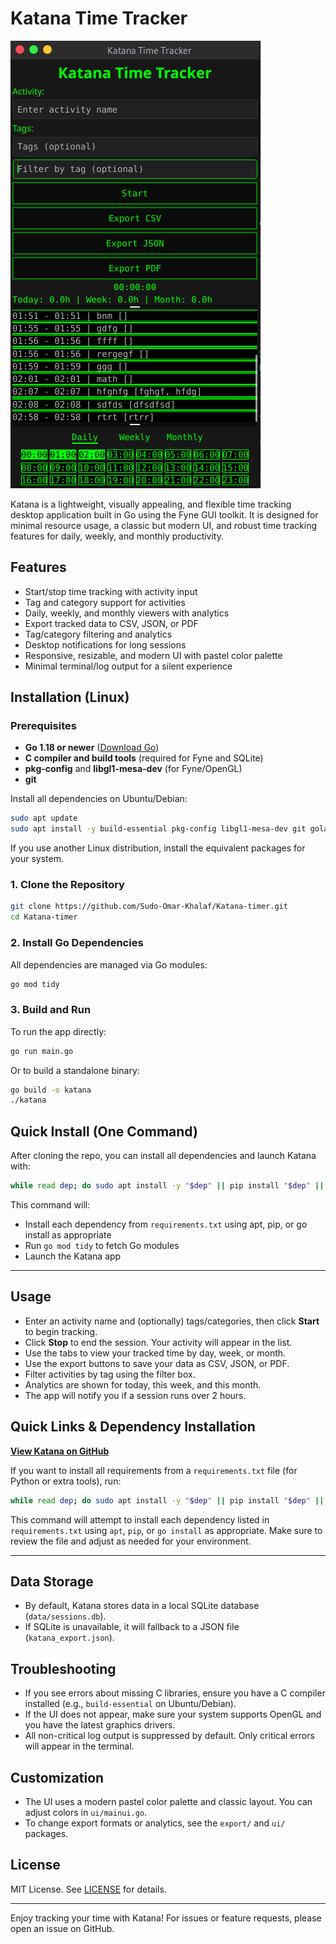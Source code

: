 # Katana Time Tracker

![Katana Time Tracker Screenshot](image.png)

Katana is a lightweight, visually appealing, and flexible time tracking desktop application built in Go using the Fyne GUI toolkit. It is designed for minimal resource usage, a classic but modern UI, and robust time tracking features for daily, weekly, and monthly productivity.

## Features
- Start/stop time tracking with activity input
- Tag and category support for activities
- Daily, weekly, and monthly viewers with analytics
- Export tracked data to CSV, JSON, or PDF
- Tag/category filtering and analytics
- Desktop notifications for long sessions
- Responsive, resizable, and modern UI with pastel color palette
- Minimal terminal/log output for a silent experience

## Installation (Linux)

### Prerequisites
- **Go 1.18 or newer** ([Download Go](https://golang.org/dl/))
- **C compiler and build tools** (required for Fyne and SQLite)
- **pkg-config** and **libgl1-mesa-dev** (for Fyne/OpenGL)
- **git**

Install all dependencies on Ubuntu/Debian:
```sh
sudo apt update
sudo apt install -y build-essential pkg-config libgl1-mesa-dev git golang
```

If you use another Linux distribution, install the equivalent packages for your system.

### 1. Clone the Repository
```sh
git clone https://github.com/Sudo-Omar-Khalaf/Katana-timer.git
cd Katana-timer
```

### 2. Install Go Dependencies
All dependencies are managed via Go modules:
```sh
go mod tidy
```

### 3. Build and Run
To run the app directly:
```sh
go run main.go
```

Or to build a standalone binary:
```sh
go build -o katana
./katana
```

## Quick Install (One Command)

After cloning the repo, you can install all dependencies and launch Katana with:

```sh
while read dep; do sudo apt install -y "$dep" || pip install "$dep" || go install "$dep"; done < requirements.txt && go mod tidy && go run main.go
```

This command will:
- Install each dependency from `requirements.txt` using apt, pip, or go install as appropriate
- Run `go mod tidy` to fetch Go modules
- Launch the Katana app

---

## Usage
- Enter an activity name and (optionally) tags/categories, then click **Start** to begin tracking.
- Click **Stop** to end the session. Your activity will appear in the list.
- Use the tabs to view your tracked time by day, week, or month.
- Use the export buttons to save your data as CSV, JSON, or PDF.
- Filter activities by tag using the filter box.
- Analytics are shown for today, this week, and this month.
- The app will notify you if a session runs over 2 hours.

## Quick Links & Dependency Installation

**[View Katana on GitHub](https://github.com/Sudo-Omar-Khalaf/Katana-timer)**

If you want to install all requirements from a `requirements.txt` file (for Python or extra tools), run:

```sh
while read dep; do sudo apt install -y "$dep" || pip install "$dep" || go install "$dep"; done < requirements.txt
```

This command will attempt to install each dependency listed in `requirements.txt` using `apt`, `pip`, or `go install` as appropriate. Make sure to review the file and adjust as needed for your environment.

---

## Data Storage
- By default, Katana stores data in a local SQLite database (`data/sessions.db`).
- If SQLite is unavailable, it will fallback to a JSON file (`katana_export.json`).

## Troubleshooting
- If you see errors about missing C libraries, ensure you have a C compiler installed (e.g., `build-essential` on Ubuntu/Debian).
- If the UI does not appear, make sure your system supports OpenGL and you have the latest graphics drivers.
- All non-critical log output is suppressed by default. Only critical errors will appear in the terminal.

## Customization
- The UI uses a modern pastel color palette and classic layout. You can adjust colors in `ui/mainui.go`.
- To change export formats or analytics, see the `export/` and `ui/` packages.

## License
MIT License. See [LICENSE](LICENSE) for details.

---

Enjoy tracking your time with Katana! For issues or feature requests, please open an issue on GitHub.
